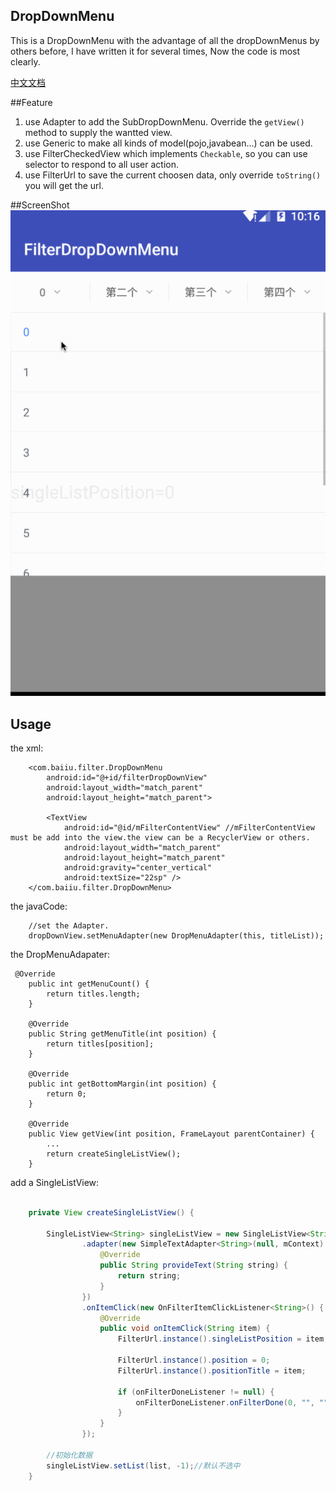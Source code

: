 ## DropDownMenu
This is a DropDownMenu with the advantage of all the dropDownMenus by others before,
I have written it for several times, Now the code is most clearly.

[中文文档](README-cn.md)

##Feature
1. use Adapter to add the SubDropDownMenu. Override the `getView()` method to supply the wantted view.
2. use Generic to make all kinds of model(pojo,javabean...) can be used.
3. use FilterCheckedView which implements `Checkable`, so you can use selector to respond to all user action.
4. use FilterUrl to save the current choosen data, only override `toString()` you will get the url.

##ScreenShot
![DropDownMenu](images/dropDownMenu.gif "Gif Example")

## Usage 
the xml: 
```
    <com.baiiu.filter.DropDownMenu
        android:id="@+id/filterDropDownView"
        android:layout_width="match_parent"
        android:layout_height="match_parent">

        <TextView
            android:id="@id/mFilterContentView" //mFilterContentView must be add into the view.the view can be a RecyclerView or others.
            android:layout_width="match_parent"
            android:layout_height="match_parent"
            android:gravity="center_vertical"
            android:textSize="22sp" />
    </com.baiiu.filter.DropDownMenu> 
```

the javaCode:
```
    //set the Adapter.
    dropDownView.setMenuAdapter(new DropMenuAdapter(this, titleList));
```

the DropMenuAdapater:
```
 @Override
    public int getMenuCount() {
        return titles.length;
    }

    @Override
    public String getMenuTitle(int position) {
        return titles[position];
    }

    @Override
    public int getBottomMargin(int position) {
        return 0;
    }

    @Override
    public View getView(int position, FrameLayout parentContainer) {
        ...
        return createSingleListView();
    }
```

add a SingleListView:
```java

    private View createSingleListView() {
    
        SingleListView<String> singleListView = new SingleListView<String>(mContext)
                .adapter(new SimpleTextAdapter<String>(null, mContext) {
                    @Override
                    public String provideText(String string) {
                        return string;
                    }
                })
                .onItemClick(new OnFilterItemClickListener<String>() {
                    @Override
                    public void onItemClick(String item) {
                        FilterUrl.instance().singleListPosition = item;
    
                        FilterUrl.instance().position = 0;
                        FilterUrl.instance().positionTitle = item;
    
                        if (onFilterDoneListener != null) {
                            onFilterDoneListener.onFilterDone(0, "", "");
                        }
                    }
                });
                
        //初始化数据
        singleListView.setList(list, -1);//默认不选中
    }
```



